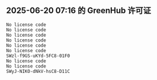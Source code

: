 ## 2025-06-20 07:16 的 GreenHub 许可证
```
No license code
No license code
No license code
No license code
No license code
No license code
SWzl-f9GS-uKYd-5FC8-01F0
No license code
No license code
SWyJ-NIKO-dNkV-hsC8-D11C
```
